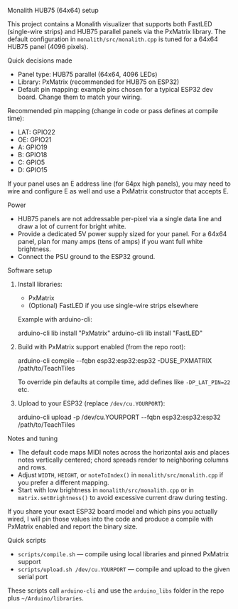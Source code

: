 Monalith HUB75 (64x64) setup

This project contains a Monalith visualizer that supports both FastLED (single-wire strips)
and HUB75 parallel panels via the PxMatrix library. The default configuration in
`monalith/src/monalith.cpp` is tuned for a 64x64 HUB75 panel (4096 pixels).

Quick decisions made
- Panel type: HUB75 parallel (64x64, 4096 LEDs)
- Library: PxMatrix (recommended for HUB75 on ESP32)
- Default pin mapping: example pins chosen for a typical ESP32 dev board. Change them to match your wiring.

Recommended pin mapping (change in code or pass defines at compile time):
- LAT: GPIO22
- OE:  GPIO21
- A:   GPIO19
- B:   GPIO18
- C:   GPIO5
- D:   GPIO15

If your panel uses an E address line (for 64px high panels), you may need to wire and configure E as well
and use a PxMatrix constructor that accepts E.

Power
- HUB75 panels are not addressable per-pixel via a single data line and draw a lot of current for bright white.
- Provide a dedicated 5V power supply sized for your panel. For a 64x64 panel, plan for many amps (tens of amps) if you want full white brightness.
- Connect the PSU ground to the ESP32 ground.

Software setup
1. Install libraries:
	- PxMatrix
	- (Optional) FastLED if you use single-wire strips elsewhere

	Example with arduino-cli:

	arduino-cli lib install "PxMatrix"
	arduino-cli lib install "FastLED"

2. Build with PxMatrix support enabled (from the repo root):

	arduino-cli compile --fqbn esp32:esp32:esp32 -DUSE_PXMATRIX /path/to/TeachTiles

	To override pin defaults at compile time, add defines like `-DP_LAT_PIN=22` etc.

3. Upload to your ESP32 (replace `/dev/cu.YOURPORT`):

	arduino-cli upload -p /dev/cu.YOURPORT --fqbn esp32:esp32:esp32 /path/to/TeachTiles

Notes and tuning
- The default code maps MIDI notes across the horizontal axis and places notes vertically centered; chord spreads render to neighboring columns and rows.
- Adjust `WIDTH`, `HEIGHT`, or `noteToIndex()` in `monalith/src/monalith.cpp` if you prefer a different mapping.
- Start with low brightness in `monalith/src/monalith.cpp` or in `matrix.setBrightness()` to avoid excessive current draw during testing.

If you share your exact ESP32 board model and which pins you actually wired, I will pin those values into the code and produce a compile with PxMatrix enabled and report the binary size.

Quick scripts
- `scripts/compile.sh` — compile using local libraries and pinned PxMatrix support
- `scripts/upload.sh /dev/cu.YOURPORT` — compile and upload to the given serial port

These scripts call `arduino-cli` and use the `arduino_libs` folder in the repo plus `~/Arduino/libraries`.
